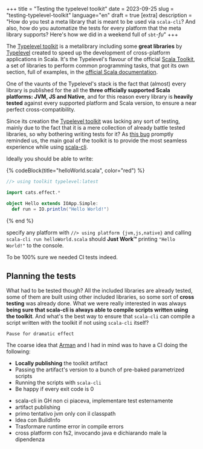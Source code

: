 +++
title = "Testing the typelevel toolkit"
date = 2023-09-25
slug = "testing-typelevel-toolkit"
language="en"
draft = true
[extra]
description = "How do you test a meta library that is meant to be used via `scala-cli`? And also, how do you automatize the tests for every platform that the meta library supports? Here's how we did in a weekend full of `sbt`_-fu_"
+++

The [Typelevel toolkit] is a metalibrary including some **great libraries** by [Typelevel] created to speed up the development of cross-platform applications in Scala. It's the Typelevel's flavour of the official [Scala Toolkit], a set of libraries to perform common programming tasks, that got its own section, full of examples, in the [official Scala documentation](https://docs.scala-lang.org/toolkit/introduction.html).

One of the vaunts of the Typelevel's stack is the fact that (almost) every library is published for the all the **three officially supported Scala platforms: JVM, JS and Native**, and for this reason every library is **heavily tested** against every supported platform and Scala version, to ensure a near perfect cross-compatibility.

Since its creation the [Typelevel toolkit] was lacking any sort of testing, mainly due to the fact that it is a mere collection of already battle tested libraries, so why bothering writing tests for it? As [this bug](https://github.com/typelevel/toolkit/issues/49) promptly reminded us, the main goal of the toolkit is to provide the most seamless experience while using [scala-cli]. 

Ideally you should be able to write:

{% codeBlock(title="helloWorld.scala", color="red") %}
```scala
//> using toolkit typelevel:latest

import cats.effect.*

object Hello extends IOApp.Simple:
  def run = IO.println("Hello World!")
```
{% end %}

specify any platform with `//> using platform {jvm,js,native}` and calling `scala-cli run helloWorld.scala` should **Just Work™** printing `"Hello World!"` to the console.

To be 100% sure we needed CI tests indeed.

## Planning the tests

What had to be tested though? All the included libraries are already tested, some of them are built using other included libraries, so some sort of **cross testing** was already done. What we were really interested in was always **being sure that scala-cli is always able to compile scripts written using the toolkit**. And what's the best way to ensure that `scala-cli` can compile a script written with the toolkit if not using `scala-cli` itself? 

`Pause for dramatic effect`

The coarse idea that [Arman](https://github.com/armanbilge) and I had in mind was to have a CI doing the following:
- **Locally publishing** the toolkit artifact
- Passing the artifact's version to a bunch of pre-baked parametrized scripts
- Running the scripts with `scala-cli`
- Be happy if every exit code is 0




[Typelevel toolkit]: https://typelevel.org/toolkit/
[Typelevel]: https://github.com/typelevel/
[Scala Toolkit]: https://github.com/scala/toolkit/
[scala-cli]: https://scala-cli.virtuslab.org/

- scala-cli in GH non ci piaceva, implementare test esternamente
- artifact publishing
- primo tentativo jvm only con il classpath
- Idea con BuildInfo
- Trasformare runtime error in compile errors
- cross platform con fs2, invocando java e dichiarando male la dipendenza